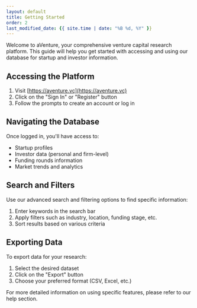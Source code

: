 ```yaml
---
layout: default
title: Getting Started
order: 2
last_modified_date: {{ site.time | date: "%B %d, %Y" }}
---
```


Welcome to aVenture, your comprehensive venture capital research platform. This guide will help you get started with accessing and using our database for startup and investor information.

## Accessing the Platform

1. Visit [https://aventure.vc](https://aventure.vc)
2. Click on the "Sign In" or "Register" button
3. Follow the prompts to create an account or log in

## Navigating the Database

Once logged in, you'll have access to:

- Startup profiles
- Investor data (personal and firm-level)
- Funding rounds information
- Market trends and analytics

## Search and Filters

Use our advanced search and filtering options to find specific information:

1. Enter keywords in the search bar
2. Apply filters such as industry, location, funding stage, etc.
3. Sort results based on various criteria

## Exporting Data

To export data for your research:

1. Select the desired dataset
2. Click on the "Export" button
3. Choose your preferred format (CSV, Excel, etc.)

For more detailed information on using specific features, please refer to our help section.
